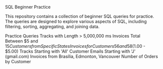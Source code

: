 SQL Beginner Practice

This repository contains a collection of beginner SQL queries for practice. The queries are designed to explore various aspects of SQL, including filtering, sorting, aggregating, and joining data.

Practice Queries
Tracks with Length > 5,000,000 ms
Invoices Total Between $5 and $15
Customers from Specific States
Invoices for Customers 56 and 58 ($1.00 - $5.00)
Tracks Starting with 'All'
Customer Emails Starting with 'J' (gmail.com)
Invoices from Brasília, Edmonton, Vancouver
Number of Orders by Customer
